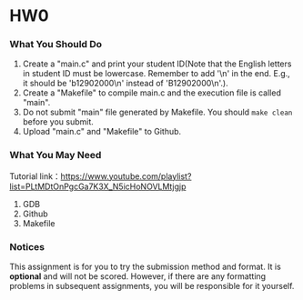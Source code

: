 # HW0
### What You Should Do
1. Create a "main.c" and print your student ID(Note that the English letters in student ID must be lowercase. Remember to add '\n' in the end. E.g., it should be 'b12902000\n' instead of 'B12902000\n'.). 
2. Create a "Makefile" to compile main.c and the execution file is called "main".
3. Do not submit "main" file generated by Makefile. You should `make clean` before you submit.
4. Upload "main.c" and "Makefile" to Github.

### What You May Need
Tutorial link：https://www.youtube.com/playlist?list=PLtMDtOnPgcGa7K3X_N5icHoNOVLMtjgjp
1. GDB
2. Github
3. Makefile

### Notices
This assignment is for you to try the submission method and format. It is **optional** and will not be scored. However, if there are any formatting problems in subsequent assignments, you will be responsible for it yourself.
